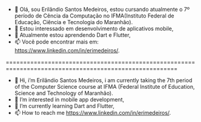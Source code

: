 - 👋 Olá, sou Erilândio Santos Medeiros, estou cursando atualmente o 7º período de Cência da Computação no IFMA(Instituto Federal de Educação, Ciência e Tecnologia do Maranhão).
- 👀 Estou interessado em desenvolvimento de aplicativos mobile,
- 🌱 Atualmente estou aprendendo Dart e Flutter,
- 📫 Você pode encontrar mais em: https://www.linkedin.com/in/erimedeiros/.

=======================================================================================================

- 👋 Hi, i’m Erilândio Santos Medeiros, i am currently taking the 7th period of the Computer Science course at IFMA (Federal Institute of Education, Science and Technology of Maranhão).
- 👀 I’m interested in mobile app development,
- 🌱 I’m currently learning Dart and Flutter,
- 📫 How to reach me https://www.linkedin.com/in/erimedeiros/.

<!---
e-medeiros1/e-medeiros1 is a ✨ special ✨ repository because its `README.md` (this file) appears on your GitHub profile.
You can click the Preview link to take a look at your changes.
--->
